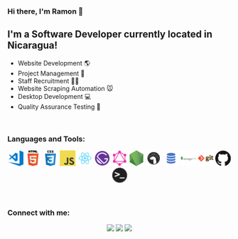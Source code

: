### Hi there, I'm Ramon 👋
## I'm a Software Developer currently located in Nicaragua!

- Website Development 🌎
- Project Management 🚧
- Staff Recruitment 👨‍💼
- Website Scraping Automation 🐭
- Desktop Development 💻
- Quality Assurance Testing 🧪

<br />

### Languages and Tools:

<p align="center">
  <a><img src="https://raw.githubusercontent.com/github/explore/80688e429a7d4ef2fca1e82350fe8e3517d3494d/topics/visual-studio-code/visual-studio-code.png" width="35px"></a>
  <a><img src="https://raw.githubusercontent.com/github/explore/80688e429a7d4ef2fca1e82350fe8e3517d3494d/topics/html/html.png" width="35px"></a>
  <a><img src="https://raw.githubusercontent.com/github/explore/80688e429a7d4ef2fca1e82350fe8e3517d3494d/topics/css/css.png" width="35px"></a>
  <a><img src="https://raw.githubusercontent.com/github/explore/80688e429a7d4ef2fca1e82350fe8e3517d3494d/topics/javascript/javascript.png" width="35px"></a>
  <a><img src="https://raw.githubusercontent.com/github/explore/80688e429a7d4ef2fca1e82350fe8e3517d3494d/topics/react/react.png" width="35px"></a>
  <a><img src="https://raw.githubusercontent.com/github/explore/e94815998e4e0713912fed477a1f346ec04c3da2/topics/gatsby/gatsby.png" width="35px"></a>
  <a><img src="https://raw.githubusercontent.com/github/explore/80688e429a7d4ef2fca1e82350fe8e3517d3494d/topics/graphql/graphql.png" width="35px"></a>
  <a><img src="https://raw.githubusercontent.com/github/explore/80688e429a7d4ef2fca1e82350fe8e3517d3494d/topics/nodejs/nodejs.png" width="35px"></a>
  <a><img src="https://raw.githubusercontent.com/github/explore/361e2821e2dea67711cde99c9c40ed357061cf27/topics/deno/deno.png" width="35px"></a>
  <a><img src="https://raw.githubusercontent.com/github/explore/80688e429a7d4ef2fca1e82350fe8e3517d3494d/topics/sql/sql.png" width="35px"></a>
  <a><img src="https://raw.githubusercontent.com/github/explore/80688e429a7d4ef2fca1e82350fe8e3517d3494d/topics/mongodb/mongodb.png" width="35px"></a>
  <a><img src="https://raw.githubusercontent.com/github/explore/80688e429a7d4ef2fca1e82350fe8e3517d3494d/topics/git/git.png" width="35px"></a>
  <a><img src="https://raw.githubusercontent.com/github/explore/78df643247d429f6cc873026c0622819ad797942/topics/github/github.png" width="35px"></a>
  <a><img src="https://raw.githubusercontent.com/github/explore/80688e429a7d4ef2fca1e82350fe8e3517d3494d/topics/terminal/terminal.png" width="35px"></a>
</p>

<br />

### Connect with me:

<!-- Social media icons section -->
<p align="center">
  <a href="rgallo.gatsby.io"><img src="https://image.flaticon.com/icons/png/512/332/332140.png" width="35px"></a>
  <a href="https://twitter.com/ramong1145"><img src="https://image.flaticon.com/icons/png/512/733/733579.png" width="35px"></a>
  <a href="https://www.linkedin.com/in/ramon-gallo-13a348130/"><img src="https://image.flaticon.com/icons/png/512/174/174857.png" width="35px"></a>
</p>
